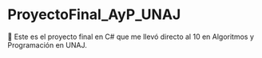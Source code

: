 # ProyectoFinal_AyP_UNAJ
🚀 Este es el proyecto final en C# que me llevó directo al 10 en Algoritmos y Programación en UNAJ. 

